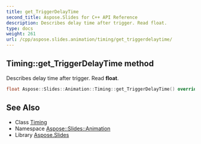 ```yaml
---
title: get_TriggerDelayTime
second_title: Aspose.Slides for C++ API Reference
description: Describes delay time after trigger. Read float.
type: docs
weight: 261
url: /cpp/aspose.slides.animation/timing/get_triggerdelaytime/
---
```

## Timing::get_TriggerDelayTime method


Describes delay time after trigger. Read **float**.

```cpp
float Aspose::Slides::Animation::Timing::get_TriggerDelayTime() override
```

## See Also

* Class [Timing](../)
* Namespace [Aspose::Slides::Animation](../../)
* Library [Aspose.Slides](../../../)

